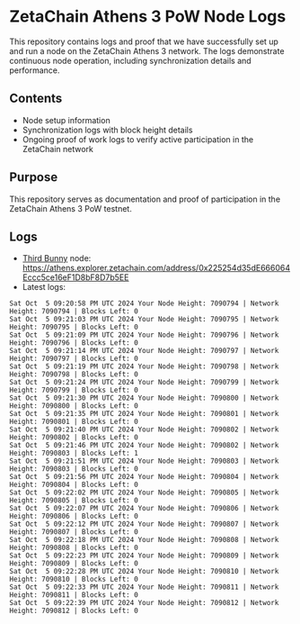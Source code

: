 # ZetaChain Athens 3 PoW Node Logs
This repository contains logs and proof that we have successfully set up and run a node on the ZetaChain Athens 3 network. The logs demonstrate continuous node operation, including synchronization details and performance.

## Contents
- Node setup information
- Synchronization logs with block height details
- Ongoing proof of work logs to verify active participation in the ZetaChain network

## Purpose
This repository serves as documentation and proof of participation in the ZetaChain Athens 3 PoW testnet.

## Logs

- [Third Bunny](https://thirdbunny.xyz/) node: https://athens.explorer.zetachain.com/address/0x225254d35dE666064Eccc5ce16eF1D8bF8D7b5EE
- Latest logs:
```
Sat Oct  5 09:20:58 PM UTC 2024 Your Node Height: 7090794 | Network Height: 7090794 | Blocks Left: 0
Sat Oct  5 09:21:03 PM UTC 2024 Your Node Height: 7090795 | Network Height: 7090795 | Blocks Left: 0
Sat Oct  5 09:21:09 PM UTC 2024 Your Node Height: 7090796 | Network Height: 7090796 | Blocks Left: 0
Sat Oct  5 09:21:14 PM UTC 2024 Your Node Height: 7090797 | Network Height: 7090797 | Blocks Left: 0
Sat Oct  5 09:21:19 PM UTC 2024 Your Node Height: 7090798 | Network Height: 7090798 | Blocks Left: 0
Sat Oct  5 09:21:24 PM UTC 2024 Your Node Height: 7090799 | Network Height: 7090799 | Blocks Left: 0
Sat Oct  5 09:21:30 PM UTC 2024 Your Node Height: 7090800 | Network Height: 7090800 | Blocks Left: 0
Sat Oct  5 09:21:35 PM UTC 2024 Your Node Height: 7090801 | Network Height: 7090801 | Blocks Left: 0
Sat Oct  5 09:21:40 PM UTC 2024 Your Node Height: 7090802 | Network Height: 7090802 | Blocks Left: 0
Sat Oct  5 09:21:46 PM UTC 2024 Your Node Height: 7090802 | Network Height: 7090803 | Blocks Left: 1
Sat Oct  5 09:21:51 PM UTC 2024 Your Node Height: 7090803 | Network Height: 7090803 | Blocks Left: 0
Sat Oct  5 09:21:56 PM UTC 2024 Your Node Height: 7090804 | Network Height: 7090804 | Blocks Left: 0
Sat Oct  5 09:22:02 PM UTC 2024 Your Node Height: 7090805 | Network Height: 7090805 | Blocks Left: 0
Sat Oct  5 09:22:07 PM UTC 2024 Your Node Height: 7090806 | Network Height: 7090806 | Blocks Left: 0
Sat Oct  5 09:22:12 PM UTC 2024 Your Node Height: 7090807 | Network Height: 7090807 | Blocks Left: 0
Sat Oct  5 09:22:18 PM UTC 2024 Your Node Height: 7090808 | Network Height: 7090808 | Blocks Left: 0
Sat Oct  5 09:22:23 PM UTC 2024 Your Node Height: 7090809 | Network Height: 7090809 | Blocks Left: 0
Sat Oct  5 09:22:28 PM UTC 2024 Your Node Height: 7090810 | Network Height: 7090810 | Blocks Left: 0
Sat Oct  5 09:22:33 PM UTC 2024 Your Node Height: 7090811 | Network Height: 7090811 | Blocks Left: 0
Sat Oct  5 09:22:39 PM UTC 2024 Your Node Height: 7090812 | Network Height: 7090812 | Blocks Left: 0
```
